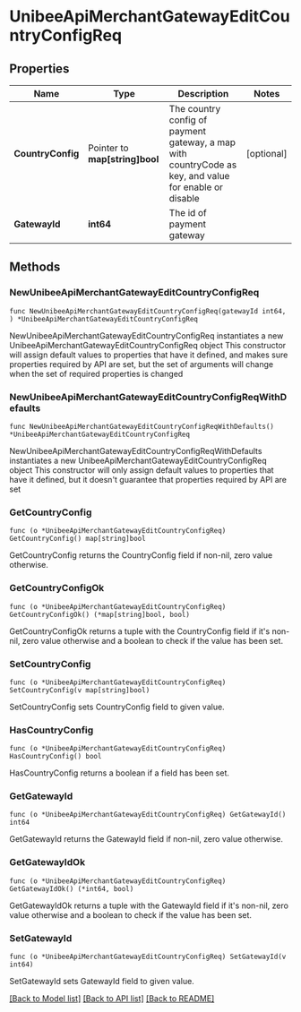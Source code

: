 # UnibeeApiMerchantGatewayEditCountryConfigReq

## Properties

Name | Type | Description | Notes
------------ | ------------- | ------------- | -------------
**CountryConfig** | Pointer to **map[string]bool** | The country config of payment gateway, a map with countryCode as key, and value for enable or disable | [optional] 
**GatewayId** | **int64** | The id of payment gateway | 

## Methods

### NewUnibeeApiMerchantGatewayEditCountryConfigReq

`func NewUnibeeApiMerchantGatewayEditCountryConfigReq(gatewayId int64, ) *UnibeeApiMerchantGatewayEditCountryConfigReq`

NewUnibeeApiMerchantGatewayEditCountryConfigReq instantiates a new UnibeeApiMerchantGatewayEditCountryConfigReq object
This constructor will assign default values to properties that have it defined,
and makes sure properties required by API are set, but the set of arguments
will change when the set of required properties is changed

### NewUnibeeApiMerchantGatewayEditCountryConfigReqWithDefaults

`func NewUnibeeApiMerchantGatewayEditCountryConfigReqWithDefaults() *UnibeeApiMerchantGatewayEditCountryConfigReq`

NewUnibeeApiMerchantGatewayEditCountryConfigReqWithDefaults instantiates a new UnibeeApiMerchantGatewayEditCountryConfigReq object
This constructor will only assign default values to properties that have it defined,
but it doesn't guarantee that properties required by API are set

### GetCountryConfig

`func (o *UnibeeApiMerchantGatewayEditCountryConfigReq) GetCountryConfig() map[string]bool`

GetCountryConfig returns the CountryConfig field if non-nil, zero value otherwise.

### GetCountryConfigOk

`func (o *UnibeeApiMerchantGatewayEditCountryConfigReq) GetCountryConfigOk() (*map[string]bool, bool)`

GetCountryConfigOk returns a tuple with the CountryConfig field if it's non-nil, zero value otherwise
and a boolean to check if the value has been set.

### SetCountryConfig

`func (o *UnibeeApiMerchantGatewayEditCountryConfigReq) SetCountryConfig(v map[string]bool)`

SetCountryConfig sets CountryConfig field to given value.

### HasCountryConfig

`func (o *UnibeeApiMerchantGatewayEditCountryConfigReq) HasCountryConfig() bool`

HasCountryConfig returns a boolean if a field has been set.

### GetGatewayId

`func (o *UnibeeApiMerchantGatewayEditCountryConfigReq) GetGatewayId() int64`

GetGatewayId returns the GatewayId field if non-nil, zero value otherwise.

### GetGatewayIdOk

`func (o *UnibeeApiMerchantGatewayEditCountryConfigReq) GetGatewayIdOk() (*int64, bool)`

GetGatewayIdOk returns a tuple with the GatewayId field if it's non-nil, zero value otherwise
and a boolean to check if the value has been set.

### SetGatewayId

`func (o *UnibeeApiMerchantGatewayEditCountryConfigReq) SetGatewayId(v int64)`

SetGatewayId sets GatewayId field to given value.



[[Back to Model list]](../README.md#documentation-for-models) [[Back to API list]](../README.md#documentation-for-api-endpoints) [[Back to README]](../README.md)


